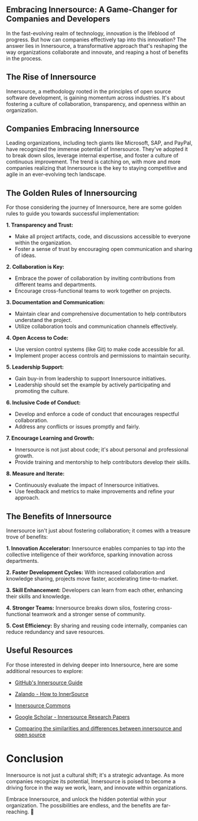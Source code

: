 ## Embracing Innersource: A Game-Changer for Companies and Developers
In the fast-evolving realm of technology, innovation is the lifeblood of progress. But how can companies effectively tap into this innovation? The answer lies in Innersource, a transformative approach that's reshaping the way organizations collaborate and innovate, and reaping a host of benefits in the process.

## The Rise of Innersource

Innersource, a methodology rooted in the principles of open source software development, is gaining momentum across industries. It's about fostering a culture of collaboration, transparency, and openness within an organization.
## Companies Embracing Innersource

Leading organizations, including tech giants like Microsoft, SAP, and PayPal, have recognized the immense potential of Innersource. They've adopted it to break down silos, leverage internal expertise, and foster a culture of continuous improvement. The trend is catching on, with more and more companies realizing that Innersource is the key to staying competitive and agile in an ever-evolving tech landscape.

## The Golden Rules of Innersourcing

For those considering the journey of Innersource, here are some golden rules to guide you towards successful implementation:

**1. Transparency and Trust:**
   - Make all project artifacts, code, and discussions accessible to everyone within the organization.
   - Foster a sense of trust by encouraging open communication and sharing of ideas.

**2. Collaboration is Key:**
   - Embrace the power of collaboration by inviting contributions from different teams and departments.
   - Encourage cross-functional teams to work together on projects.

**3. Documentation and Communication:**
   - Maintain clear and comprehensive documentation to help contributors understand the project.
   - Utilize collaboration tools and communication channels effectively.

**4. Open Access to Code:**
   - Use version control systems (like Git) to make code accessible for all.
   - Implement proper access controls and permissions to maintain security.

**5. Leadership Support:**
   - Gain buy-in from leadership to support Innersource initiatives.
   - Leadership should set the example by actively participating and promoting the culture.

**6. Inclusive Code of Conduct:**
   - Develop and enforce a code of conduct that encourages respectful collaboration.
   - Address any conflicts or issues promptly and fairly.

**7. Encourage Learning and Growth:**
   - Innersource is not just about code; it's about personal and professional growth.
   - Provide training and mentorship to help contributors develop their skills.

**8. Measure and Iterate:**
   - Continuously evaluate the impact of Innersource initiatives.
   - Use feedback and metrics to make improvements and refine your approach.

## The Benefits of Innersource

Innersource isn't just about fostering collaboration; it comes with a treasure trove of benefits:

**1. Innovation Accelerator:**
   Innersource enables companies to tap into the collective intelligence of their workforce, sparking innovation across departments.

**2. Faster Development Cycles:**
   With increased collaboration and knowledge sharing, projects move faster, accelerating time-to-market.

**3. Skill Enhancement:**
   Developers can learn from each other, enhancing their skills and knowledge.

**4. Stronger Teams:**
   Innersource breaks down silos, fostering cross-functional teamwork and a stronger sense of community.

**5. Cost Efficiency:**
   By sharing and reusing code internally, companies can reduce redundancy and save resources.

## Useful Resources

For those interested in delving deeper into Innersource, here are some additional resources to explore:

- [GitHub's Innersource Guide](https://opensource.guide/leadership-and-governance/)

- [Zalando - How to InnerSource](https://opensource.zalando.com/docs/resources/innersource-howto/)

- [Innersource Commons](https://innersourcecommons.org/)

- [Google Scholar - Innersource Research Papers](https://scholar.google.com/scholar?q=Innersource)

- [Comparing the similarities and differences between innersource and open source](https://opensource.com/article/20/11/inner-source)

# Conclusion

Innersource is not just a cultural shift; it's a strategic advantage. As more companies recognize its potential, Innersource is poised to become a driving force in the way we work, learn, and innovate within organizations.

Embrace Innersource, and unlock the hidden potential within your organization. The possibilities are endless, and the benefits are far-reaching. 🚀
